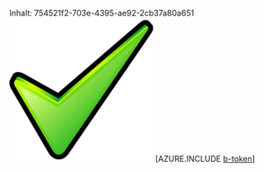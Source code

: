Inhalt: 754521f2-703e-4395-ae92-2cb37a80a651![Bild](2d353a2b-f9b4-4aff-a973-1fc1de31c49d.png)
[AZURE.INCLUDE [b-token](a93bc2bc-302a-4a9b-a87e-5629d222081a.md)]
